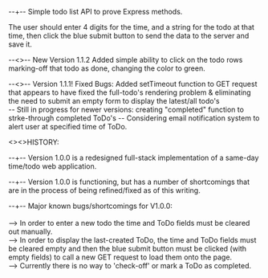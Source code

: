 --+-- Simple todo list API to prove Express methods.


The user should enter 4 digits for the time, and a string for the todo at that time, then click the blue submit button to send the data to the server and save it.  

--<>-- New Version 1.1.2 Added simple ability to click on the todo rows marking-off that todo as done, changing the color to green.

--<>-- Version 1.1.1! Fixed Bugs: Added setTimeout function to GET request that appears to have fixed the full-todo's rendering problem & eliminating the need to submit an empty form to display the latest/all todo's
<br> 
-- Still in progress for newer versions: creating "completed" function to strke-through completed ToDo's
-- Considering email notification system to alert user at specified time of ToDo.

<><>HISTORY:

--+-- Version 1.0.0 is a redesigned full-stack implementation of a same-day time/todo web application.  <br>

--+-- Version 1.0.0 is functioning, but has a number of shortcomings that are in the process of being refined/fixed as of this writing.

--+-- Major known bugs/shortcomings for V1.0.0:  
<br> -->  In order to enter a new todo the time and ToDo fields must be cleared out manually.
<br> -->  In order to display the last-created ToDo, the time and ToDo fields must be cleared empty and then the blue submit button must be clicked (with empty fields) to call a new GET request to load them onto the page.
<br> --> Currently there is no way to 'check-off' or mark a ToDo as completed.
